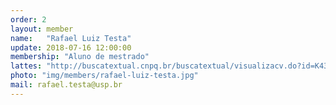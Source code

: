 ```yaml
---
order: 2
layout: member
name:   "Rafael Luiz Testa"
update: 2018-07-16 12:00:00
membership: "Aluno de mestrado"
lattes: "http://buscatextual.cnpq.br/buscatextual/visualizacv.do?id=K4316890Y1"
photo: "img/members/rafael-luiz-testa.jpg"
mail: rafael.testa@usp.br
---
```


